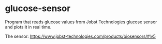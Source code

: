 # glucose-sensor
Program that reads glucose values from Jobst Technologies glucose sensor and plots it in real time.

The sensor: https://www.jobst-technologies.com/products/biosensors/#lv5
